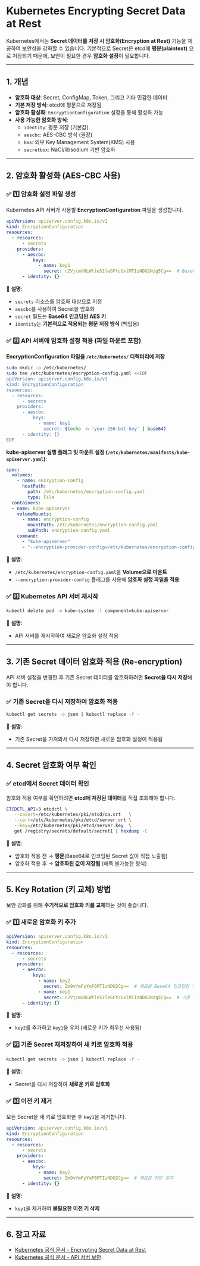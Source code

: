 # Kubernetes Encrypting Secret Data at Rest

Kubernetes에서는 **Secret 데이터를 저장 시 암호화(Encryption at Rest)** 기능을 제공하여 보안성을 강화할 수 있습니다. 기본적으로 Secret은 etcd에 **평문(plaintext)** 으로 저장되기 때문에, 보안이 필요한 경우 **암호화 설정**이 필요합니다.

---

## 1. 개념

- **암호화 대상**: Secret, ConfigMap, Token, 그리고 기타 민감한 데이터
- **기본 저장 방식**: etcd에 평문으로 저장됨
- **암호화 활성화**: `EncryptionConfiguration` 설정을 통해 활성화 가능
- **사용 가능한 암호화 방식**:
  - `identity`: 평문 저장 (기본값)
  - `aescbc`: AES-CBC 방식 (권장)
  - `kms`: 외부 Key Management System(KMS) 사용
  - `secretbox`: NaCl/libsodium 기반 암호화

---

## 2. 암호화 활성화 (AES-CBC 사용)

### **✅ 1️⃣ 암호화 설정 파일 생성**
Kubernetes API 서버가 사용할 **EncryptionConfiguration** 파일을 생성합니다.

```yaml
apiVersion: apiserver.config.k8s.io/v1
kind: EncryptionConfiguration
resources:
  - resources:
      - secrets
    providers:
      - aescbc:
          keys:
            - name: key1
              secret: c2VjcmV0LWtleS1leGFtcGxlMTIzNDU2Nzg5Cg==  # Base64 인코딩된 키
      - identity: {}
```
📌 **설명**:
- `secrets` 리소스를 암호화 대상으로 지정
- `aescbc`를 사용하여 Secret을 암호화
- `secret` 필드는 **Base64 인코딩된 AES 키**
- `identity`는 **기본적으로 적용되는 평문 저장 방식** (백업용)

### **✅ 2️⃣ API 서버에 암호화 설정 적용 (파일 마운트 포함)**

**EncryptionConfiguration 파일을 `/etc/kubernetes/` 디렉터리에 저장**
```sh
sudo mkdir -p /etc/kubernetes/
sudo tee /etc/kubernetes/encryption-config.yaml <<EOF
apiVersion: apiserver.config.k8s.io/v1
kind: EncryptionConfiguration
resources:
  - resources:
      - secrets
    providers:
      - aescbc:
          keys:
            - name: key1
              secret: $(echo -n 'your-256-bit-key' | base64)
      - identity: {}
EOF
```

**kube-apiserver 실행 플래그 및 마운트 설정 (`/etc/kubernetes/manifests/kube-apiserver.yaml`)**:
```yaml
spec:
  volumes:
    - name: encryption-config
      hostPath:
        path: /etc/kubernetes/encryption-config.yaml
        type: File
  containers:
  - name: kube-apiserver
    volumeMounts:
      - name: encryption-config
        mountPath: /etc/kubernetes/encryption-config.yaml
        subPath: encryption-config.yaml
    command:
      - "kube-apiserver"
      - "--encryption-provider-config=/etc/kubernetes/encryption-config.yaml"
```
📌 **설명**:
- `/etc/kubernetes/encryption-config.yaml`을 **Volume으로 마운트**
- `--encryption-provider-config` 플래그를 사용해 **암호화 설정 파일을 적용**

### **✅ 3️⃣ Kubernetes API 서버 재시작**
```sh
kubectl delete pod -n kube-system -l component=kube-apiserver
```
📌 **설명**:
- API 서버를 재시작하여 새로운 암호화 설정 적용

---

## 3. 기존 Secret 데이터 암호화 적용 (Re-encryption)

API 서버 설정을 변경한 후 기존 Secret 데이터를 암호화하려면 **Secret을 다시 저장**해야 합니다.

### **✅ 기존 Secret을 다시 저장하여 암호화 적용**
```sh
kubectl get secrets -o json | kubectl replace -f -
```
📌 **설명**:
- 기존 Secret을 가져와서 다시 저장하면 새로운 암호화 설정이 적용됨

---

## 4. Secret 암호화 여부 확인

### **✅ etcd에서 Secret 데이터 확인**
암호화 적용 여부를 확인하려면 **etcd에 저장된 데이터**를 직접 조회해야 합니다.

```sh
ETCDCTL_API=3 etcdctl \
   --cacert=/etc/kubernetes/pki/etcd/ca.crt   \
   --cert=/etc/kubernetes/pki/etcd/server.crt \
   --key=/etc/kubernetes/pki/etcd/server.key  \
   get /registry/secrets/default/secret1 | hexdump -C
```
📌 **설명**:
- 암호화 적용 전 → **평문**(Base64로 인코딩된 Secret 값이 직접 노출됨)
- 암호화 적용 후 → **암호화된 값이 저장됨** (해독 불가능한 형식)

---

## 5. Key Rotation (키 교체) 방법
보안 강화를 위해 **주기적으로 암호화 키를 교체**하는 것이 좋습니다.

### **✅ 1️⃣ 새로운 암호화 키 추가**
```yaml
apiVersion: apiserver.config.k8s.io/v1
kind: EncryptionConfiguration
resources:
  - resources:
      - secrets
    providers:
      - aescbc:
          keys:
            - name: key2
              secret: Zm9vYmFyYmF6MTIzNDU2Cg==  # 새로운 Base64 인코딩된 키
            - name: key1
              secret: c2VjcmV0LWtleS1leGFtcGxlMTIzNDU2Nzg5Cg==  # 기존 키
      - identity: {}
```
📌 **설명**:
- `key2`를 추가하고 `key1`을 유지 (새로운 키가 최우선 사용됨)

### **✅ 2️⃣ 기존 Secret 재저장하여 새 키로 암호화 적용**
```sh
kubectl get secrets -o json | kubectl replace -f -
```
📌 **설명**:
- Secret을 다시 저장하여 **새로운 키로 암호화**

### **✅ 3️⃣ 이전 키 제거**
모든 Secret을 새 키로 암호화한 후 `key1`을 제거합니다.

```yaml
apiVersion: apiserver.config.k8s.io/v1
kind: EncryptionConfiguration
resources:
  - resources:
      - secrets
    providers:
      - aescbc:
          keys:
            - name: key2
              secret: Zm9vYmFyYmF6MTIzNDU2Cg==  # 새로운 키만 유지
      - identity: {}
```
📌 **설명**:
- `key1`을 제거하여 **불필요한 이전 키 삭제**

---

## 6. 참고 자료
- [Kubernetes 공식 문서 - Encrypting Secret Data at Rest](https://kubernetes.io/docs/tasks/administer-cluster/encrypt-data/)
- [Kubernetes 공식 문서 - API 서버 보안](https://kubernetes.io/docs/reference/access-authn-authz/authentication/)


